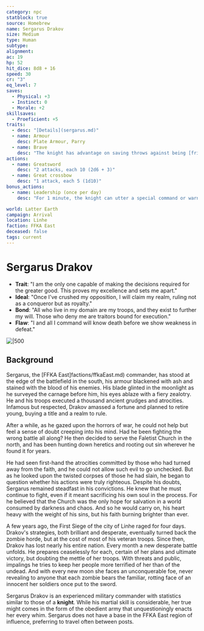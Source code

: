 ```yaml
---
category: npc
statblock: true
source: Homebrew
name: Sergarus Drakov
size: Medium
type: Human
subtype: 
alignment: 
ac: 19
hp: 52
hit_dice: 8d8 + 16
speed: 30
cr: "3"
eq_level: 7
saves:
  - Physical: +3 
  - Instinct: 0
  - Morale: +2
skillsaves:
  - Proeficient: +5
traits:
  - desc: "[Details](sergarus.md)"
  - name: Armour
    desc: Plate Armour, Parry
  - name: Brave
    desc: "The knight has advantage on saving throws against being [frightened](https://5e.tools/conditionsdiseases.html#frightened_phb)."
actions:
  - name: Greatsword
    desc: "2 attacks, each 10 (2d6 + 3)"
  - name: Great crossbow
    desc: "1 attack, each 5 (1d10)"
bonus_actions:
  - name: Leadership (once per day)
    desc: "For 1 minute, the knight can utter a special command or warning whenever a nonhostile creature that it can see within 30 feet of it makes an attack roll or a saving throw. The creature rolls with advantage. This effect ends if the knight is incapacitated."

world: Latter Earth
campaign: Arrival
location: Linhe
faction: FFKA East
deceased: false
tags: current
---
```


# Sergarus Drakov

- **Trait**: "I am the only one capable of making the decisions required for the greater good. This proves my excellence and sets me apart."
- **Ideal**: "Once I've crushed my opposition, I will claim my realm, ruling not as a conqueror but as royalty."
- **Bond**: "All who live in my domain are my troops, and they exist to further my will. Those who deny me are traitors bound for execution."
- **Flaw**: "I and all I command will know death before we show weakness in defeat."

![|500](https://i.imgur.com/b6epeEa.png)

## Background

Sergarus, the [FFKA East]factions/ffkaEast.md) commander, has stood at the edge of the battlefield in the south, his armour blackened with ash and stained with the blood of his enemies. His blade glinted in the moonlight as he surveyed the carnage before him, his eyes ablaze with a fiery zealotry. He and his troops executed a thousand ancient grudges and atrocities. Infamous but respected, Drakov amassed a fortune and planned to retire young, buying a title and a realm to rule.

After a while, as he gazed upon the horrors of war, he could not help but feel a sense of doubt creeping into his mind. Had he been fighting the wrong battle all along? He then decided to serve the Faletist Church in the north, and has been hunting down heretics and rooting out sin wherever he found it for years.

He had seen first-hand the atrocities committed by those who had turned away from the faith, and he could not allow such evil to go unchecked. But as he looked upon the twisted corpses of those he had slain, he began to question whether his actions were truly righteous. Despite his doubts, Sergarus remained steadfast in his convictions. He knew that he must continue to fight, even if it meant sacrificing his own soul in the process. For he believed that the Church was the only hope for salvation in a world consumed by darkness and chaos. And so he would carry on, his heart heavy with the weight of his sins, but his faith burning brighter than ever.

A few years ago, the First Siege of the city of Linhe raged for four days. Drakov's strategies, both brilliant and desperate, eventually turned back the zombie horde, but at the cost of most of his veteran troops. Since then, Drakov has lost nearly his entire nation. Every month a new desperate battle unfolds. He prepares ceaselessly for each, certain of her plans and ultimate victory, but doubting the mettle of her troops. With threats and public, impalings he tries to keep her people more terrified of her than of the undead. And with every new moon she faces an unconquerable foe, never revealing to anyone that each zombie bears the familiar, rotting face of an innocent her soldiers once put to the sword.

Sergarus Drakov is an experienced military commander with statistics similar to those of a **knight**. While his martial skill is considerable, her true might comes in the form of the obedient army that unquestioningly enacts her every whim. Sergarus does not have a base in the FFKA East region of influence, preferring to travel often between posts.
